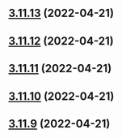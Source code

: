 ## [3.11.13](https://github.com/drey0143143/test-change-log/compare/v3.11.12...v3.11.13) (2022-04-21)



## [3.11.12](https://github.com/drey0143143/test-change-log/compare/v3.11.11...v3.11.12) (2022-04-21)



## [3.11.11](https://github.com/drey0143143/test-change-log/compare/v3.11.10...v3.11.11) (2022-04-21)



## [3.11.10](https://github.com/drey0143143/test-change-log/compare/v3.11.9...v3.11.10) (2022-04-21)



## [3.11.9](https://github.com/drey0143143/test-change-log/compare/v3.11.8...v3.11.9) (2022-04-21)



